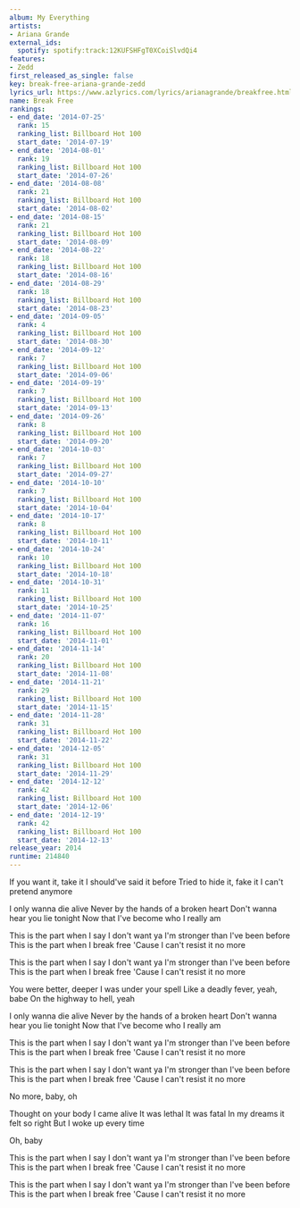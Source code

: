 ```yaml
---
album: My Everything
artists:
- Ariana Grande
external_ids:
  spotify: spotify:track:12KUFSHFgT0XCoiSlvdQi4
features:
- Zedd
first_released_as_single: false
key: break-free-ariana-grande-zedd
lyrics_url: https://www.azlyrics.com/lyrics/arianagrande/breakfree.html
name: Break Free
rankings:
- end_date: '2014-07-25'
  rank: 15
  ranking_list: Billboard Hot 100
  start_date: '2014-07-19'
- end_date: '2014-08-01'
  rank: 19
  ranking_list: Billboard Hot 100
  start_date: '2014-07-26'
- end_date: '2014-08-08'
  rank: 21
  ranking_list: Billboard Hot 100
  start_date: '2014-08-02'
- end_date: '2014-08-15'
  rank: 21
  ranking_list: Billboard Hot 100
  start_date: '2014-08-09'
- end_date: '2014-08-22'
  rank: 18
  ranking_list: Billboard Hot 100
  start_date: '2014-08-16'
- end_date: '2014-08-29'
  rank: 18
  ranking_list: Billboard Hot 100
  start_date: '2014-08-23'
- end_date: '2014-09-05'
  rank: 4
  ranking_list: Billboard Hot 100
  start_date: '2014-08-30'
- end_date: '2014-09-12'
  rank: 7
  ranking_list: Billboard Hot 100
  start_date: '2014-09-06'
- end_date: '2014-09-19'
  rank: 7
  ranking_list: Billboard Hot 100
  start_date: '2014-09-13'
- end_date: '2014-09-26'
  rank: 8
  ranking_list: Billboard Hot 100
  start_date: '2014-09-20'
- end_date: '2014-10-03'
  rank: 7
  ranking_list: Billboard Hot 100
  start_date: '2014-09-27'
- end_date: '2014-10-10'
  rank: 7
  ranking_list: Billboard Hot 100
  start_date: '2014-10-04'
- end_date: '2014-10-17'
  rank: 8
  ranking_list: Billboard Hot 100
  start_date: '2014-10-11'
- end_date: '2014-10-24'
  rank: 10
  ranking_list: Billboard Hot 100
  start_date: '2014-10-18'
- end_date: '2014-10-31'
  rank: 11
  ranking_list: Billboard Hot 100
  start_date: '2014-10-25'
- end_date: '2014-11-07'
  rank: 16
  ranking_list: Billboard Hot 100
  start_date: '2014-11-01'
- end_date: '2014-11-14'
  rank: 20
  ranking_list: Billboard Hot 100
  start_date: '2014-11-08'
- end_date: '2014-11-21'
  rank: 29
  ranking_list: Billboard Hot 100
  start_date: '2014-11-15'
- end_date: '2014-11-28'
  rank: 31
  ranking_list: Billboard Hot 100
  start_date: '2014-11-22'
- end_date: '2014-12-05'
  rank: 31
  ranking_list: Billboard Hot 100
  start_date: '2014-11-29'
- end_date: '2014-12-12'
  rank: 42
  ranking_list: Billboard Hot 100
  start_date: '2014-12-06'
- end_date: '2014-12-19'
  rank: 42
  ranking_list: Billboard Hot 100
  start_date: '2014-12-13'
release_year: 2014
runtime: 214840
---
```

If you want it, take it
I should've said it before
Tried to hide it, fake it
I can't pretend anymore

I only wanna die alive
Never by the hands of a broken heart
Don't wanna hear you lie tonight
Now that I've become who I really am

This is the part when I say I don't want ya
I'm stronger than I've been before
This is the part when I break free
'Cause I can't resist it no more

This is the part when I say I don't want ya
I'm stronger than I've been before
This is the part when I break free
'Cause I can't resist it no more

You were better, deeper
I was under your spell
Like a deadly fever, yeah, babe
On the highway to hell, yeah

I only wanna die alive
Never by the hands of a broken heart
Don't wanna hear you lie tonight
Now that I've become who I really am

This is the part when I say I don't want ya
I'm stronger than I've been before
This is the part when I break free
'Cause I can't resist it no more

This is the part when I say I don't want ya
I'm stronger than I've been before
This is the part when I break free
'Cause I can't resist it no more

No more, baby, oh

Thought on your body
I came alive
It was lethal
It was fatal
In my dreams it felt so right
But I woke up every time

Oh, baby

This is the part when I say I don't want ya
I'm stronger than I've been before
This is the part when I break free
'Cause I can't resist it no more

This is the part when I say I don't want ya
I'm stronger than I've been before
This is the part when I break free
'Cause I can't resist it no more
